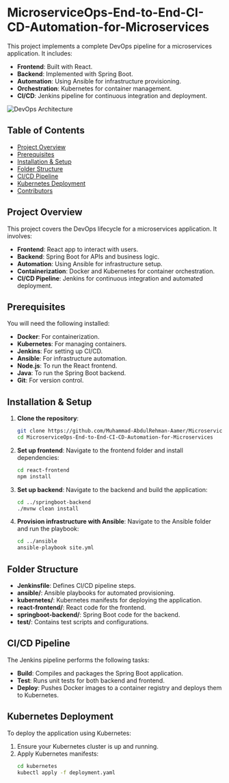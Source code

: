 

# MicroserviceOps-End-to-End-CI-CD-Automation-for-Microservices

This project implements a complete DevOps pipeline for a microservices application. It includes:
- **Frontend**: Built with React.
- **Backend**: Implemented with Spring Boot.
- **Automation**: Using Ansible for infrastructure provisioning.
- **Orchestration**: Kubernetes for container management.
- **CI/CD**: Jenkins pipeline for continuous integration and deployment.

![DevOps Architecture](https://user-images.githubusercontent.com/104420122/209148669-80b4390d-5cfa-4291-b651-11af38042100.png)

## Table of Contents
- [Project Overview](#project-overview)
- [Prerequisites](#prerequisites)
- [Installation & Setup](#installation--setup)
- [Folder Structure](#folder-structure)
- [CI/CD Pipeline](#cicd-pipeline)
- [Kubernetes Deployment](#kubernetes-deployment)
- [Contributors](#contributors)

## Project Overview

This project covers the DevOps lifecycle for a microservices application. It involves:
- **Frontend**: React app to interact with users.
- **Backend**: Spring Boot for APIs and business logic.
- **Automation**: Using Ansible for infrastructure setup.
- **Containerization**: Docker and Kubernetes for container orchestration.
- **CI/CD Pipeline**: Jenkins for continuous integration and automated deployment.

## Prerequisites

You will need the following installed:
- **Docker**: For containerization.
- **Kubernetes**: For managing containers.
- **Jenkins**: For setting up CI/CD.
- **Ansible**: For infrastructure automation.
- **Node.js**: To run the React frontend.
- **Java**: To run the Spring Boot backend.
- **Git**: For version control.

## Installation & Setup

1. **Clone the repository**:
   ```bash
   git clone https://github.com/Muhammad-AbdulRehman-Aamer/MicroserviceOps-End-to-End-CI-CD-Automation-for-Microservices
   cd MicroserviceOps-End-to-End-CI-CD-Automation-for-Microservices
   ```

2. **Set up frontend**:
   Navigate to the frontend folder and install dependencies:
   ```bash
   cd react-frontend
   npm install
   ```

3. **Set up backend**:
   Navigate to the backend and build the application:
   ```bash
   cd ../springboot-backend
   ./mvnw clean install
   ```

4. **Provision infrastructure with Ansible**:
   Navigate to the Ansible folder and run the playbook:
   ```bash
   cd ../ansible
   ansible-playbook site.yml
   ```

## Folder Structure

- **Jenkinsfile**: Defines CI/CD pipeline steps.
- **ansible/**: Ansible playbooks for automated provisioning.
- **kubernetes/**: Kubernetes manifests for deploying the application.
- **react-frontend/**: React code for the frontend.
- **springboot-backend/**: Spring Boot code for the backend.
- **test/**: Contains test scripts and configurations.

## CI/CD Pipeline

The Jenkins pipeline performs the following tasks:
- **Build**: Compiles and packages the Spring Boot application.
- **Test**: Runs unit tests for both backend and frontend.
- **Deploy**: Pushes Docker images to a container registry and deploys them to Kubernetes.

## Kubernetes Deployment

To deploy the application using Kubernetes:
1. Ensure your Kubernetes cluster is up and running.
2. Apply Kubernetes manifests:
   ```bash
   cd kubernetes
   kubectl apply -f deployment.yaml
   ```





